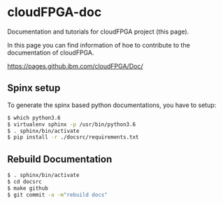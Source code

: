 # cloudFPGA-doc
Documentation and tutorials for cloudFPGA project (this page).

In this page you can find information of hoe to contribute to the documentation of cloudFPGA.

https://pages.github.ibm.com/cloudFPGA/Doc/

Spinx setup
-----------
To generate the spinx based python documentations, you have to setup:
```bash
$ which python3.6
$ virtualenv sphinx -p /usr/bin/python3.6
$ . sphinx/bin/activate
$ pip install -r ./docsrc/requirements.txt
```

Rebuild Documentation
----------------------

```bash
$ . sphinx/bin/activate
$ cd docsrc
$ make github
$ git commit -a -m"rebuild docs"
```
